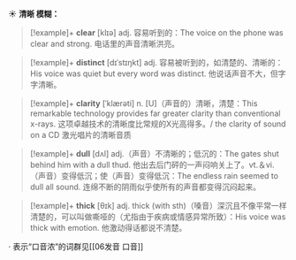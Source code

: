 ☀ <span class="category">**清晰 模糊：**</span>
>[!example]+ <span class="vocabulary">**clear**</span> [klɪə] 
> <span class="definition">adj. 容易听到的：</span>The voice on the phone was clear and strong. 电话里的声音清晰洪亮。
          
>[!example]+ <span class="vocabulary">**distinct**</span> [dɪˈstɪŋkt]
> <span class="definition">adj. 容易被听到的，如清楚的、清晰的：</span>His voice was quiet but every word was distinct. 他说话声音不大，但字字清晰。
           
>[!example]+ <span class="vocabulary">**clarity**</span> [ˈklærəti]
> <span class="definition">n. [U]（声音的）清晰，清楚：</span>This remarkable technology provides far greater clarity than conventional x-rays. 这项卓越技术的清晰度比常规的X光高得多。/ the clarity of sound on a CD 激光唱片的清晰音质

>[!example]+ <span class="vocabulary">**dull**</span> [dʌl] 
> <span class="definition">adj.（声音）不清晰的；低沉的：</span>The gates shut behind him with a dull thud. 他出去后门砰的一声闷响关上了。<span class="definition">vt.＆vi.（声音）变得低沉；使（声音）变得低沉：</span>The endless rain seemed to dull all sound. 连绵不断的阴雨似乎使所有的声音都变得沉闷起来。

>[!example]+ <span class="vocabulary">**thick**</span> [θɪk] 
> <span class="definition">adj. thick (with sth)（嗓音）深沉且不像平常一样清楚的，可以叫做嘶哑的（尤指由于疾病或情感异常所致）：</span>His voice was thick with emotion. 他激动得话都说不清楚。

· 表示“口音浓”的词群见[[06发音 口音]]

